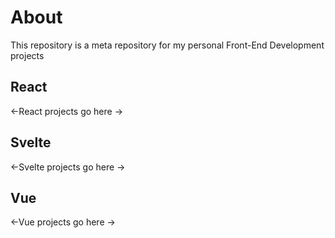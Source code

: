 # About

This repository is a meta repository for my personal Front-End Development projects

## React

<-React projects go here ->

## Svelte

<-Svelte projects go here ->

## Vue

<-Vue projects go here ->
